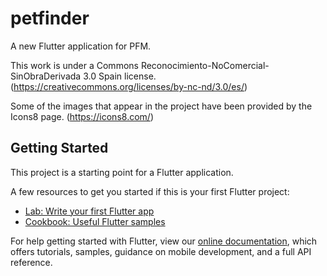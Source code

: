 # petfinder

A new Flutter application for PFM.

This work is under a Commons Reconocimiento-NoComercial-SinObraDerivada 3.0 Spain license. (https://creativecommons.org/licenses/by-nc-nd/3.0/es/)

Some of the images that appear in the project have been provided by the Icons8 page. (https://icons8.com/)

## Getting Started

This project is a starting point for a Flutter application.

A few resources to get you started if this is your first Flutter project:

- [Lab: Write your first Flutter app](https://flutter.dev/docs/get-started/codelab)
- [Cookbook: Useful Flutter samples](https://flutter.dev/docs/cookbook)

For help getting started with Flutter, view our
[online documentation](https://flutter.dev/docs), which offers tutorials,
samples, guidance on mobile development, and a full API reference.
